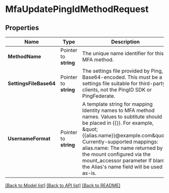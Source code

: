 # MfaUpdatePingIdMethodRequest


## Properties

Name | Type | Description | Notes
------------ | ------------- | ------------- | -------------
**MethodName** | Pointer to **string** | The unique name identifier for this MFA method. | [optional] 
**SettingsFileBase64** | Pointer to **string** | The settings file provided by Ping, Base64-encoded. This must be a settings file suitable for third-party clients, not the PingID SDK or PingFederate. | [optional] 
**UsernameFormat** | Pointer to **string** | A template string for mapping Identity names to MFA method names. Values to subtitute should be placed in {{}}. For example, \&quot;{{alias.name}}@example.com\&quot;. Currently-supported mappings: alias.name: The name returned by the mount configured via the mount_accessor parameter If blank, the Alias&#x27;s name field will be used as-is. | [optional] 





[[Back to Model list]](../README.md#documentation-for-models) [[Back to API list]](../README.md#documentation-for-api-endpoints) [[Back to README]](../README.md)


